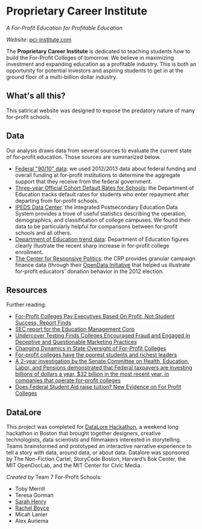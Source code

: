 Proprietary Career Institute 
============================
*A For-Profit Education for Profitable Education*

*Website*: [pci-institute.com](http://pci-institute.com)

The **Proprietary Career Institute** is dedicated to teaching students how to build the For-Profit Colleges of tomorrow. We believe in maximizing investment and expanding education as a profitable industry. This is both an opportunity for potential investors and aspiring students to get in at the ground floor of a multi-billion dollar industry.


What's all this?
----------------

This satirical website was designed to expose the predatory nature of many for-profit schools.

Data
----
Our analysis draws data from several sources to evaluate the current state of for-profit education. Those sources are summarized below.
- [Federal "90/10" data](https://studentaid.ed.gov/about/data-center/school/proprietary): we used 2012/2013 data about federal funding and overall funding at for-profit institutions to determine the aggregate support that they receive from the federal government.
- [Three-year Official Cohort Default Rates for Schools](http://www2.ed.gov/offices/OSFAP/defaultmanagement/cdr.html): the Department of Education tracks default rates for students who enter repayment after departing from for-profit schools.
- [IPEDS Data Center](http://nces.ed.gov/ipeds/datacenter/login.aspx): the Integrated Postsecondary Education Data System provides a trove of useful statistics describing the operation, demographics, and classification of college campuses. We found their data to be particularly helpful for comparisons between for-profit schools and all others.
- [Department of Education trend data](http://nces.ed.gov/programs/coe/indicator_cha.asp): Department of Education figures clearly illustrate the recent sharp increase in for-profit college enrollment.
- [The Center for Responsive Politics](http://www.opensecrets.org/): the CRP provides granular campaign finance data (through their [OpenData Initiative](https://www.opensecrets.org/resources/create/data.php) that helped us illustrate for-profit educators' donation behavior in the 2012 election.

Resources
---------
Further reading:
- [For-Profit Colleges Pay Executives Based On Profit, Not Student Success, Report Finds](http://www.huffingtonpost.com/2012/07/27/for-profit-colleges-executive-compensation_n_1712126.html)
- [SEC report for the Education Management Corp](http://www.sec.gov/Archives/edgar/data/880059/000119312511261414/d235537ddef14a.htm)
- [Undercover Testing Finds Colleges Encouraged Fraud and Engaged in Deceptive and Questionable Marketing Practices](http://www.gao.gov/assets/130/125197.pdf)
- [Changing Dynamics in State Oversight of For-Profit Colleges](http://www.aascu.org/uploadedFiles/AASCU/Content/Root/PolicyAndAdvocacy/PolicyPublications/Policy_Matters/Changing%20Dynamics%20in%20State%20Oversight%20of%20For-Profit%20Colleges.pdf)
- [For-profit colleges have the poorest students and richest leaders](http://www.epi.org/blog/profit-colleges-poorest-students-richest/)
- [A 2-year investigation by the Senate Committee on Health, Education, Labor, and Pensions demonstrated that Federal taxpayers are investing billions of dollars a year, $32 billion in the most recent year, in companies that operate for-profit colleges](http://www.help.senate.gov/imo/media/for_profit_report/ExecutiveSummary.pdf)
- [Does Federal Student Aid raise tuition? New Evidence on For Profit Colleges](http://www.nber.org/papers/w17827.pdf)


DataLore
--------
This project was completed for [DataLore Hackathon](http://www.datalorehack.com/), a weekend long hackathon in Boston that brought together designers, creative technologists, data scientists and filmmakers interested in storytelling. Teams brainstormed and prototyped an interactive narrative experience to tell a story with data, around data, or about data. Datalore was sponsored by The Non-Fiction Cartel, StoryCode Boston, Harvard’s Bok Center, the MIT OpenDocLab, and the MIT Center for Civic Media.

*Created by* Team 7 For-Profit Schools:
- Toby Merrill
- Teresa Gorman 
- [Sarah Henry](http://sarahbhenry.com)
- [Rachel Boyce](http://arebe.us)
- Micah Lanier
- Alex Auriema 